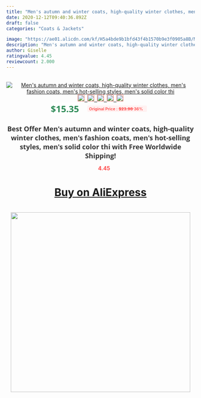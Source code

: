 ```yaml
---
title: "Men's autumn and winter coats, high-quality winter clothes, men's fashion coats, men's hot-selling styles, men's solid color thi"
date: 2020-12-12T09:40:36.892Z
draft: false
categories: "Coats & Jackets"

image: "https://ae01.alicdn.com/kf/H5a4bde9b1bfd43f4b1570b9e3f0905a8B/Men-s-autumn-and-winter-coats-high-quality-winter-clothes-men-s-fashion-coats-men-s.jpg"
description: "Men's autumn and winter coats, high-quality winter clothes, men's fashion coats, men's hot-selling styles, men's solid color thi"
author: Giselle
ratingvalue: 4.45
reviewcount: 2.000
---
```

<br>
<div style="text-align: center;">
<a href="https://s.click.aliexpress.com/e/_AaUE33" target="_blank" rel="nofollow noopener noreferrer"><img alt="Men's autumn and winter coats, high-quality winter clothes, men's fashion coats, men's hot-selling styles, men's solid color thi" class="magnifier-image" src="https://ae01.alicdn.com/kf/H5a4bde9b1bfd43f4b1570b9e3f0905a8B/Men-s-autumn-and-winter-coats-high-quality-winter-clothes-men-s-fashion-coats-men-s.jpg_640x640.jpg">
<br>
<img style="border:1px solid salmon" src="https://ae01.alicdn.com/kf/H5a4bde9b1bfd43f4b1570b9e3f0905a8B/Men-s-autumn-and-winter-coats-high-quality-winter-clothes-men-s-fashion-coats-men-s.jpg_120x120.jpg">&nbsp;&nbsp;<img style="border:1px solid salmon" src="https://ae01.alicdn.com/kf/Hccdf643a249a420589e8442d31e706441/Men-s-autumn-and-winter-coats-high-quality-winter-clothes-men-s-fashion-coats-men-s.jpg_120x120.jpg">&nbsp;&nbsp;<img style="border:1px solid salmon" src="https://ae01.alicdn.com/kf/H8dffdd1b8ea04df7b2bcf2fba346b74az/Men-s-autumn-and-winter-coats-high-quality-winter-clothes-men-s-fashion-coats-men-s.jpg_120x120.jpg">&nbsp;&nbsp;<img style="border:1px solid salmon" src="_120x120.jpg">&nbsp;&nbsp;<img style="border:1px solid salmon" src="https://ae01.alicdn.com/kf/H0b7c85d3176d40f4b96411a4336b687fO/Men-s-autumn-and-winter-coats-high-quality-winter-clothes-men-s-fashion-coats-men-s.jpg_120x120.jpg"></a></div><br0>
<div style="text-align: center;"><span style="background-color: white; border: 0px; box-sizing: border-box; color: seagreen; display: inline-block; font-family: &quot;open sans&quot; , &quot;arial&quot; , &quot;helvetica&quot; , sans-serif , &quot;heiti&quot;; font-size: 24px; font-stretch: inherit; font-weight: 700; line-height: inherit; margin: 0px 10px 0px 0px; padding: 0px; vertical-align: middle;">$15.35 </span>
<span style="background: rgb(255 , 241 , 241); border-radius: 3px; border: 0px; box-sizing: border-box; color: #ff4747; display: inline-block; font-family: inherit; font-size: 12px; font-stretch: inherit; font-style: inherit; font-variant: inherit; font-weight: 600; line-height: inherit; margin: 0px; padding: 2px 5px; transform: scale(0.9); vertical-align: middle;">Original Price : <b style="text-decoration: line-through;">$23.98 </b> 36%&nbsp;&nbsp;</span></div>
<h1 style="color: #333333; display: inline-block; font-family: &quot;open sans&quot; , &quot;arial&quot; , &quot;helvetica&quot; , sans-serif , &quot;heiti&quot;; font-size: 18px; font-stretch: inherit; font-weight: 700; text-align: center;">Best Offer Men's autumn and winter coats, high-quality winter clothes, men's fashion coats, men's hot-selling styles, men's solid color thi with Free Worldwide Shipping!</h1>
<div style="color: #ff4747; text-align: center;">
<img src="https://4.bp.blogspot.com/-M0ZcTcb-5uY/XleCXlxnR4I/AAAAAAAAAEc/OrjgMkXV1oMQFaCRZj5HQwOCBcu3w1FegCPcBGAYYCw/s1600/star.png" style="height: 15px;">&nbsp;<b>4.45</b></div>
<div class="button_cont" align="center"><a class="buynow_a" href="https://s.click.aliexpress.com/e/_AaUE33" target="_blank" rel="nofollow noopener noreferrer"><H1>Buy on AliExpress</H1></a></div><br>
<div class="separator" style="clear: both; text-align: center;">
<img src="https://lh3.googleusercontent.com/-pTy5HemUv9M/XlePHvY0dAI/AAAAAAAAAE4/0nX5iRUoIWY8eMW9Dpxeirr157OZliDIgCLcBGAsYHQ/s1600/badge.gif" width="480">
</div>
